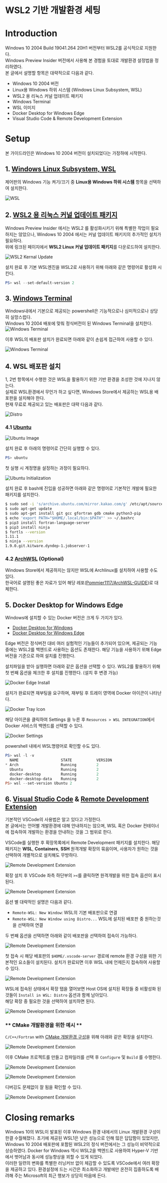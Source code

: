 WSL2 기반 개발환경 세팅
=============================
# Introduction
Windows 10 2004 Build 19041.264 20H1 버전부터 WSL2를 공식적으로 지원한다.  
Windows Preview Insider 버전에서 사용해 본 경험을 토대로 개발환경 설정법을 정리하였다.  
본 글에서 설명할 항목은 대략적으로 다음과 같다.

* Windows 10 2004 버전
* Linux용 Windows 하위 시스템 (Windows Linux Subsystem, WSL)
* WSL2 용 리눅스 커널 업데이트 패키지
* Windows Terminal
* WSL 이미지
* Docker Desktop for Windows Edge
* Visual Studio Code & Remote Development Extension

# Setup
본 가이드라인은 Windows 10 2004 버전이 설치되었다는 가정하에 시작한다.

## 1. [Windows Linux Subsystem, WSL](https://docs.microsoft.com/ko-kr/windows/wsl/)

제어판의 Windows 기능 켜기/끄기 중 **Linux용 Windows 하위 시스템** 항목을 선택하여 설치한다.  

![WSL](img/00.png)

## 2. [WSL2 용 리눅스 커널 업데이트 패키지](https://docs.microsoft.com/ko-kr/windows/wsl/wsl2-kernel)

Windows Preview Insider 에서는 WSL2 를 활성화시키기 위해 특별한 작업이 필요하지는 않았으나, Windows 10 2004 에서는 커널 업데이트 패키지의 추가적인 설치가 필요하다.  
위에 링크된 페이지에서 **WSL2 Linux 커널 업데이트 패키지**를 다운로드하여 설치한다.

![WSL2 Kernal Update](img/01.png)

설치 완료 후 기본 WSL엔진을 WSL2로 사용하기 위해 아래와 같은 명령어로 활성화 시킨다.

```powershell
PS> wsl --set-default-version 2
```

## 3. [Windows Terminal](https://www.microsoft.com/ko-kr/p/windows-terminal/9n0dx20hk701)

Windows내에서 기본으로 제공되는 powershell은 기능적으로나 심미적으로나 상당히 실망스럽다.  
Windows 10 2004 배포에 맞춰 정식버전이 된 Windows Terminal을 설치한다.  
![Windows Terminal](img/02.png)

이후 WSL의 배포판 설치가 완료되면 아래와 같이 손쉽게 접근하여 사용할 수 있다.

![Windows Terminal](img/02-2.png)

## 4. WSL 배포판 설치

1, 2번 항목에서 수행한 것은 WSL을 활용하기 위한 기반 환경을 조성한 것에 지나지 않는다.  
실제로 WSL환경에서 무언가 하고 싶다면, Windows Store에서 제공하는 WSL용 배포판을 설치해야 한다.  
현재 무료로 제공되고 있는 배포판은 대략 다음과 같다.

![Distro](img/04.png)

### 4.1 [Ubuntu](https://www.microsoft.com/ko-kr/p/ubuntu/9nblggh4msv6)

![Ubuntu Image](img/03.png)

설치 완료 후 아래의 명령어로 간단히 실행할 수 있다.

```powershell
PS> ubuntu
```

첫 실행 시 계정명을 설정하는 과정이 필요하다.

![Ubuntu Initialization](img/04-2.png)

설치 완료 후 bash에 진입을 성공하면 아래와 같은 명령어로 기본적인 개발에 필요한 패키지를 설치한다.

```bash
$ sudo sed -i 's/archive.ubuntu.com/mirror.kakao.com/g' /etc/apt/sources.list
$ sudo apt-get update
$ sudo apt-get install git gcc gfortran gdb cmake python3-pip
$ echo 'export PATH="$HOME/.local/bin:$PATH"' >> ~/.bashrc
$ pip3 install fortran-language-server
$ pip3 install ninja
$ fortls --version
1.11.1
$ ninja --version
1.9.0.git.kitware.dyndep-1.jobserver-1
```

### 4.2 [ArchWSL](https://github.com/yuk7/ArchWSL) (Optional)
Windows Store에서 제공하지는 않지만 WSL에 Archlinux를 설치하여 사용할 수도 있다.  
한국어로 설명된 좋은 자료가 있어 해당 레포([Pommier1117/ArchWSL-GUIDE](https://github.com/Pommier1117/ArchWSL-GUIDE))로 대체한다.

## 5. Docker Desktop for Windows Edge

Windows에 설치할 수 있는 Docker 버전은 크게 두 가지가 있다.

* [Docker Desktop for Windows](https://docs.docker.com/docker-for-windows/install/)
* [Docker Desktop for Windows Edge](https://docs.docker.com/docker-for-windows/edge-release-notes/)

Edge 버전은 정식버전 대비 여러 실험적인 기능들이 추가되어 있으며, 제공되는 기능 중에는 WSL2를 백엔드로 사용하는 옵션도 존재한다. 해당 기능을 사용하기 위해 Edge 버전을 기준으로 하여 설치를 진행한다.

설치파일을 받아 실행하면 아래와 같은 옵션을 선택할 수 있다.
WSL2를 활용하기 위해 첫 번째 옵션을 체크한 후 설치를 진행한다. (설치 후 변경 가능)

![Docker Edge Install](img/05.png)

설치가 완료되면 재부팅을 요구하며, 재부팅 후 트레이 영역에 Docker 아이콘이 나타난다.

![Docker Tray Icon](img/08.png)

해당 아이콘을 클릭하여 Settings 을 누른 후 `Resources > WSL INTEGRATION`에서 Docker 서비스의 백엔드를 선택할 수 있다.

![Docker Settings](img/10.png)

powershell 내에서 WSL명령어로 확인할 수도 있다.

```powershell
PS> wsl -l -v
  NAME                   STATE           VERSION
* Arch                   Running         2
  Ubuntu                 Running         2
  docker-desktop         Running         2
  docker-desktop-data    Running         2
PS> wsl --set-version Ubuntu 2
```

## 6. [Visual Studio Code](https://code.visualstudio.com/) & [Remote Development Extension](https://marketplace.visualstudio.com/items?itemName=ms-vscode-remote.vscode-remote-extensionpack)

기본적인 VSCode의 사용법은 알고 있다고 가정한다.  
본 글에서는 언어별 개발환경에 대해 안내하지는 않으며, WSL 혹은 Docker 컨테이너에 접속하여 개발하는 환경을 안내하는 것을 그 범위로 한다.

VSCode를 실행한 후 확장목록에서 Remote Development 패키지를 설치한다.
해당 패키지는 **WSL**, **Containers**, **SSH** 원격개발 확장의 묶음이며, 사용자가 원하는 것을 선택하여 개별적으로 설치해도 무방하다.

![Remote Development Extension](img/11.png)

확장 설치 후 VSCode 좌측 하단부의 `><`를 클릭하면 원격개발을 위한 접속 옵션이 표시된다.  

![Remote Development Extension](img/12.png)

옵션 별 대략적인 설명은 다음과 같다.
* `Remote-WSL: New Window`: WSL의 기본 배포판으로 연결
* `Remote-WSL: New Window using Distro...` WSL에 설치된 배포판 중 원하는것을 선택하여 연결

두 번째 옵션을 선택하면 아래와 같이 배포판을 선택하여 접속이 가능하다.

![Remote Development Extension](img/13.png)

첫 접속 시 해당 배포판의 `$HOME/.vscode-server` 경로에 remote 환경 구성을 위한 기본적인 요소들이 설치된다.
설치가 완료되면 이후 WSL 내에 언제든지 접속하여 사용할 수 있다.

![Remote Development Extension](img/14.png)

WSL에 접속된 상태에서 확장 탭을 열어보면 Host OS에 설치된 확장들 중 비활성화 된 것들이 `Install in WSL: Distro` 옵션과 함께 남아있다.  
해당 확장 중 필요한 것을 선택하여 설치하면 된다.

![Remote Development Extension](img/15.png)

### ** CMake 개발환경을 위한 예시 **

`C/C++/Fortran` with [CMake 개발환경 구성](https://vector-of-bool.github.io/docs/vscode-cmake-tools/index.html)을 위해 아래와 같은 확장을 설치한다.

![Remote Development Extension](img/16.png)

이후 CMake 프로젝트를 만들고 컴파일러를 선택 후 `Configure` 및 `Build` 를 수행한다.

![Remote Development Extension](img/17.png)

![Remote Development Extension](img/18.png)

디버깅도 문제없이 잘 됨을 확인할 수 있다.

![Remote Development Extension](img/20.png)

# Closing remarks 

Windows 10의 WSL이 발표된 이후 Windows 환경 내에서의 Linux 개발환경 구성이 한결 수월해졌다. 초기에 제공된 WSL1은 낮은 성능으로 인해 많은 답답함이 있었지만, Windows 10 2004 배포판에 포함된 WSL2의 정식 버전에서는 그 성능이 비약적으로 상승하였다. Docker for Windows 역시 WSL2을 백엔드로 사용하여 Hyper-V 기반에서 벗어남과 동시에 성능향상을 꾀할 수 있게 되었다.  
이러한 일련의 변화를 특별한 러닝커브 없이 체감할 수 있도록 VSCode에서 여러 확장을 제공하고 있다. 환경설정에 드는 시간은 최소화하고 개발에만 온전히 집중하도록 배려해 주는 Microsoft의 최근 행보가 상당히 마음에 든다.